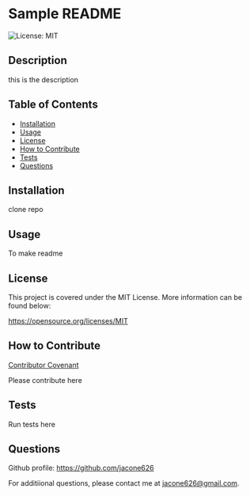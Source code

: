 # Sample README
![License: MIT](https://img.shields.io/badge/License-MIT-yellow.svg)

## Description
  
this is the description
  
## Table of Contents 
  
- [Installation](#installation)
- [Usage](#usage)
- [License](#license)
- [How to Contribute](#how-to-contribute)
- [Tests](#tests)
- [Questions](#questions)
  
## Installation
  
clone repo
  
## Usage
  
To make readme
  
## License
  
This project is covered under the MIT License. More information can be found below:

https://opensource.org/licenses/MIT
  
## How to Contribute

[Contributor Covenant](https://www.contributor-covenant.org/)
  
Please contribute here
  
## Tests
  
Run tests here
  
## Questions

Github profile: https://github.com/jacone626

For additiional questions, please contact me at jacone626@gmail.com.

